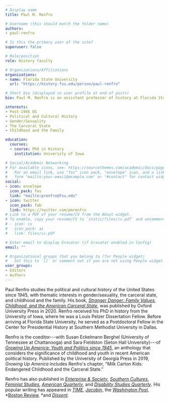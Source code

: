 ```yaml
---
# Display name
title: Paul M. Renfro

# Username (this should match the folder name)
authors:
- paul-renfro

# Is this the primary user of the site?
superuser: false

# Role/position
role: History faculty

# Organizations/Affiliations
organizations:
- name: Florida State University
  url: "https://history.fsu.edu/person/paul-renfro"

# Short bio (displayed in user profile at end of posts)
bio: Paul M. Renfro is an assistant professor of history at Florida State University and the author of Stranger Danger -- Family Values, Childhood, and the American Carceral State.

interests:
- Post-1945 US
- Political and Cultural History
- Gender/Sexuality
- The Carceral State
- Childhood and the Family

education:
  courses:
  - course: PhD in History
    institution: University of Iowa

# Social/Academic Networking
# For available icons, see: https://sourcethemes.com/academic/docs/page-builder/#icons
#   For an email link, use "fas" icon pack, "envelope" icon, and a link in the
#   form "mailto:your-email@example.com" or "#contact" for contact widget.
social:
- icon: envelope
  icon_pack: fas
  link: "mailto:prenfro@fsu.edu"
- icon: twitter
  icon_pack: fab
  link: https://twitter.com/pmrenfro
# Link to a PDF of your resume/CV from the About widget.
# To enable, copy your resume/CV to `static/files/cv.pdf` and uncomment the lines below.
# - icon: cv
#   icon_pack: ai
#   link: files/cv.pdf

# Enter email to display Gravatar (if Gravatar enabled in Config)
email: ""

# Organizational groups that you belong to (for People widget)
#   Set this to `[]` or comment out if you are not using People widget.
user_groups:
- Editors
- Authors
---
```


Paul Renfro studies the political and cultural history of the United States since 1945, with thematic interests in gender/sexuality, the carceral state, and childhood and the family. His book, [*Stranger Danger: Family Values, Childhood, and the American Carceral State*](https://global.oup.com/academic/product/stranger-danger-9780190913984?cc=us&lang=en&), was published by Oxford University Press in 2020. Renfro received his PhD in history from the University of Iowa, where he was a Louis Pelzer Dissertation Fellow. Before arriving at Florida State University, he served as a Postdoctoral Fellow in the Center for Presidential History at Southern Methodist University in Dallas.

Renfro is the coeditor---with Susan Eckelmann Berghel (University of Tennessee at Chattanooga) and Sara Fieldston (Seton Hall University)---of [*Growing Up America: Youth and Politics since 1945*](https://ugapress.org/book/9780820356648/growing-up-america/), an anthology that considers the significance of childhood and youth in recent American political history. Published by the University of Georgia Press in 2019, *Growing Up America* includes Renfro's chapter, "Milk Carton Kids: Endangered Childhood and the Carceral State."

Renfro has also published in [*Enterprise & Society*](https://muse.jhu.edu/article/610399), [*Southern Cultures*](https://muse.jhu.edu/article/608415), [*Feminist Studies*](https://www.jstor.org/stable/10.15767/feministstudies.44.3.0567?seq=1#page_scan_tab_contents), *[American Quarterly](https://muse.jhu.edu/article/622102)*, and [*Disability Studies Quarterly*](http://dsq-sds.org/article/view/6453/5251). His popular writing has appeared in [*TIME*](https://time.com/5821430/twhistory-war-language/), [*Jacobin*](https://jacobinmag.com/2020/02/pete-buttigieg-barack-obama-democratic-race-2020-lgbt), the [*Washington Post*](https://www.washingtonpost.com/outlook/2020/04/06/coronavirus-is-different-aids/), *[Boston Review](http://bostonreview.net/race-politics/paul-m-renfro-america%E2%80%99s-long-war-children-and-families), *and *[Dissent](https://www.dissentmagazine.org/online_articles/the-reactionary-heartland-is-a-myth).*